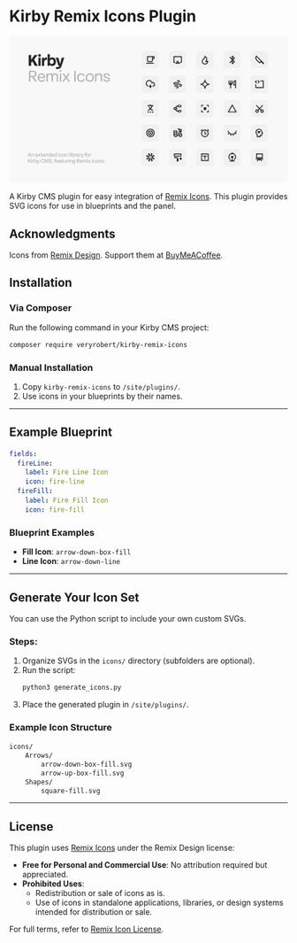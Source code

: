 
# Kirby Remix Icons Plugin

![Kirby Remix Icons](kirb-remix-hero.png)

A Kirby CMS plugin for easy integration of [Remix Icons](https://remixicon.com/). This plugin provides SVG icons for use in blueprints and the panel.

## Acknowledgments
Icons from [Remix Design](https://remixicon.com/). Support them at [BuyMeACoffee](https://buymeacoffee.com/remixdesign).

## Installation

### Via Composer
Run the following command in your Kirby CMS project:
```bash
composer require veryrobert/kirby-remix-icons
```

### Manual Installation
1. Copy `kirby-remix-icons` to `/site/plugins/`.
2. Use icons in your blueprints by their names.

---

## Example Blueprint
```yaml
fields:
  fireLine:
    label: Fire Line Icon
    icon: fire-line
  fireFill:
    label: Fire Fill Icon
    icon: fire-fill
```

### Blueprint Examples
- **Fill Icon**: `arrow-down-box-fill`
- **Line Icon**: `arrow-down-line`

---

## Generate Your Icon Set
You can use the Python script to include your own custom SVGs.

### Steps:
1. Organize SVGs in the `icons/` directory (subfolders are optional).
2. Run the script:
   ```bash
   python3 generate_icons.py
   ```
3. Place the generated plugin in `/site/plugins/`.

### Example Icon Structure
```
icons/
    Arrows/
        arrow-down-box-fill.svg
        arrow-up-box-fill.svg
    Shapes/
        square-fill.svg
```

---

## License
This plugin uses [Remix Icons](https://remixicon.com/) under the Remix Design license:
- **Free for Personal and Commercial Use**: No attribution required but appreciated.
- **Prohibited Uses**:
  - Redistribution or sale of icons as is.
  - Use of icons in standalone applications, libraries, or design systems intended for distribution or sale.

For full terms, refer to [Remix Icon License](https://remixicon.com/license).
